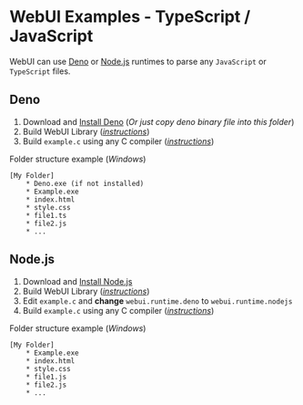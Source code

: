 
# WebUI Examples - TypeScript / JavaScript

WebUI can use [Deno](https://deno.land/) or [Node.js](https://nodejs.org/) runtimes to parse any `JavaScript` or `TypeScript` files.

## Deno

 1. Download and [Install Deno](https://github.com/denoland/deno/releases) (*Or just copy deno binary file into this folder*)
 2. Build WebUI Library (*[instructions](https://github.com/alifcommunity/webui/tree/main/build)*)
 3. Build `example.c` using any C compiler (*[instructions](https://github.com/alifcommunity/webui/tree/main/examples/C)*)

Folder structure example (*Windows*)

    [My Folder]
	    * Deno.exe (if not installed)
	    * Example.exe
	    * index.html
	    * style.css
	    * file1.ts
	    * file2.js
	    * ...

## Node.js

 1. Download and [Install Node.js](https://nodejs.org/en/download/)
 2. Build WebUI Library (*[instructions](https://github.com/alifcommunity/webui/tree/main/build)*)
 3. Edit `example.c` and **change** `webui.runtime.deno` to `webui.runtime.nodejs`
 4. Build `example.c` using any C compiler (*[instructions](https://github.com/alifcommunity/webui/tree/main/examples/C)*)

Folder structure example (*Windows*)

    [My Folder]
	    * Example.exe
	    * index.html
	    * style.css
	    * file1.js
	    * file2.js
	    * ...
